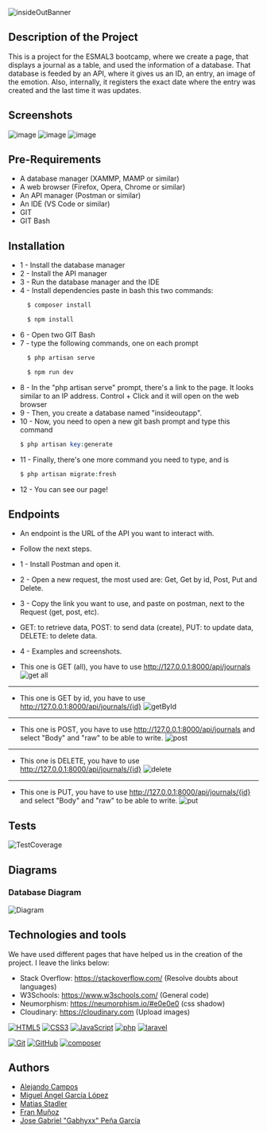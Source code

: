 
![insideOutBanner](https://github.com/user-attachments/assets/714017d9-84d4-42c1-b1a3-6dc69c4635ef)


## Description of the Project

This is a project for the ESMAL3 bootcamp, where we create a page, that displays a journal as a table, and used the information of a database. That database is feeded by an API, where it gives us an ID, an entry, an image of the emotion. Also, internally, it registers the exact date where the entry was created and the last time it was updates.

## Screenshots
![image](https://github.com/user-attachments/assets/4e86461e-b120-4bc2-b453-c70640d5b872)
![image](https://github.com/user-attachments/assets/087d3ab1-f112-467a-ad4d-0b49e2d4ec79)
![image](https://github.com/user-attachments/assets/b0cebbb2-0839-4532-aa48-5e2d06ff8cb4)


## Pre-Requirements

- A database manager (XAMMP, MAMP or similar)
- A web browser (Firefox, Opera, Chrome or similar)
- An API manager (Postman or similar)
- An IDE (VS Code or similar)
- GIT
- GIT Bash

## Installation

- 1 - Install the database manager
- 2 - Install the API manager
- 3 - Run the database manager and the IDE
- 4 - Install dependencies paste in bash this two commands:
   ```php
     $ composer install
     ```
   ```php
     $ npm install
     ```
- 6 - Open two GIT Bash
- 7 - type the following commands, one on each prompt
   ```php
     $ php artisan serve
     ```
   ```php
     $ npm run dev
     ```
- 8 - In the "php artisan serve" prompt, there's a link to the page. It looks similar to an IP address. Control + Click and it will open on the web browser
- 9 - Then, you create a database named "insideoutapp".
- 10 - Now, you need to open a new git bash prompt and type this command
    ```php 
    $ php artisan key:generate
    ```
- 11 - Finally, there's one more command you need to type, and is
    ```php 
    $ php artisan migrate:fresh
    ```
- 12 - You can see our page!
## Endpoints
- An endpoint is the URL of the API you want to interact with.
- Follow the next steps.
- 1 - Install Postman and open it.
- 2 - Open a new request, the most used are: Get, Get by id, Post, Put and Delete.
- 3 - Copy the link you want to use, and paste on postman, next to the Request (get, post, etc).
-   GET: to retrieve data, POST: to send data (create), PUT: to update data, DELETE: to delete data.
- 4 - Examples and screenshots.

- This one is GET (all), you have to use http://127.0.0.1:8000/api/journals
![get all](https://github.com/user-attachments/assets/c6c872e4-ee35-4c24-bfa9-51b38f205172)
---
- This one is GET by id, you have to use http://127.0.0.1:8000/api/journals/{id}
![getById](https://github.com/user-attachments/assets/2295ec18-c3ce-4270-8640-2d4671439f9e)
---
- This one is POST, you have to use http://127.0.0.1:8000/api/journals and select "Body" and "raw" to be able to write.
![post](https://github.com/user-attachments/assets/6b2dd8bd-16ba-4694-9d7b-487dba1dcbff)
---
- This one is DELETE, you have to use http://127.0.0.1:8000/api/journals/{id}
![delete](https://github.com/user-attachments/assets/18ab7c37-9cce-46db-a2d2-789fee8ede44)
---
- This one is PUT, you have to use http://127.0.0.1:8000/api/journals/{id} and select "Body" and "raw" to be able to write.
![put](https://github.com/user-attachments/assets/61649703-b2b8-4341-80a1-df7cd69ffbed)
## Tests
![TestCoverage](https://res.cloudinary.com/dmkvpncg9/image/upload/v1732261250/Tests_buld1f.png)

## Diagrams

### Database Diagram
![Diagram](https://res.cloudinary.com/dmkvpncg9/image/upload/v1732191863/image_kyw84q.png)

## Technologies and tools

We have used different pages that have helped us in the creation of the project. I leave the links below:
- Stack Overflow: https://stackoverflow.com/ (Resolve doubts about languages)
- W3Schools: https://www.w3schools.com/ (General code)
- Neumorphism: https://neumorphism.io/#e0e0e0 (css shadow)
- Cloudinary: https://cloudinary.com (Upload images)

<a href='https://github.com/shivamkapasia0' target="_blank"><img alt='HTML5' src='https://img.shields.io/badge/HTML5-100000?style=for-the-badge&logo=HTML5&logoColor=white&labelColor=E34F26&color=E34F26'/></a>
<a href='https://github.com/shivamkapasia0' target="_blank"><img alt='CSS3' src='https://img.shields.io/badge/CSS3-100000?style=for-the-badge&logo=CSS3&logoColor=white&labelColor=1572B6&color=1572B6'/></a>
<a href='https://github.com/shivamkapasia0' target="_blank"><img alt='JavaScript' src='https://img.shields.io/badge/JavaScript-100000?style=for-the-badge&logo=JavaScript&logoColor=white&labelColor=F7DF1E&color=F7DF1E'/></a>
<a href='https://github.com/shivamkapasia0' target="_blank"><img alt='php' src='https://img.shields.io/badge/PHP-100000?style=for-the-badge&logo=php&logoColor=white&labelColor=777BB4&color=777BB4'/></a>
<a href='https://github.com/shivamkapasia0' target="_blank"><img alt='laravel' src='https://img.shields.io/badge/Laravel-100000?style=for-the-badge&logo=laravel&logoColor=white&labelColor=FF2D20&color=FF2D20'/></a>

<a href='https://github.com/shivamkapasia0' target="_blank"><img alt='Git' src='https://img.shields.io/badge/Git-100000?style=for-the-badge&logo=Git&logoColor=white&labelColor=F05032&color=F05032'/></a>
<a href='https://github.com/shivamkapasia0' target="_blank"><img alt='GitHub' src='https://img.shields.io/badge/GitHub-100000?style=for-the-badge&logo=GitHub&logoColor=white&labelColor=181717&color=181717'/></a>
<a href='https://github.com/shivamkapasia0' target="_blank"><img alt='composer' src='https://img.shields.io/badge/Composer-100000?style=for-the-badge&logo=composer&logoColor=white&labelColor=885630&color=885630'/></a>

## Authors

- [Alejando Campos](https://github.com/Camposx)
- [Miguel Ángel García López](https://github.com/Mangel111111111)
- [Matias Stadler](https://github.com/Matias-Stadler)
- [Fran Muñoz](https://github.com/Crudo7)
- [Jose Gabriel "Gabhyxx" Peña García](https://github.com/Gabhyxx)
